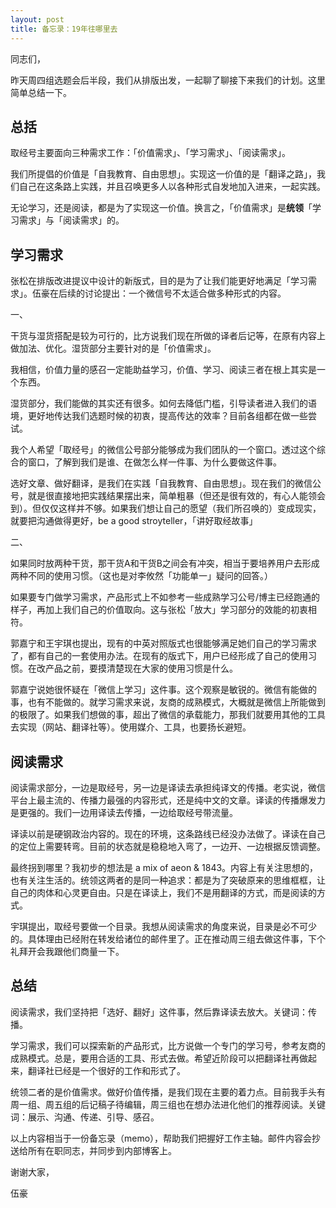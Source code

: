 ```yaml
---
layout: post
title: 备忘录：19年往哪里去
---
```


同志们，

昨天周四组选题会后半段，我们从排版出发，一起聊了聊接下来我们的计划。这里简单总结一下。

## 总括

取经号主要面向三种需求工作：「价值需求」、「学习需求」、「阅读需求」。

我们所提倡的价值是「自我教育、自由思想」。实现这一价值的是「翻译之路」，我们自己在这条路上实践，并且召唤更多人以各种形式自发地加入进来，一起实践。

无论学习，还是阅读，都是为了实现这一价值。换言之，「价值需求」是**统领**「学习需求」与「阅读需求」的。

## 学习需求

张松在排版改进提议中设计的新版式，目的是为了让我们能更好地满足「学习需求」。伍豪在后续的讨论提出：一个微信号不太适合做多种形式的内容。

一、

干货与湿货搭配是较为可行的，比方说我们现在所做的译者后记等，在原有内容上做加法、优化。湿货部分主要针对的是「价值需求」。

我相信，价值力量的感召一定能助益学习，价值、学习、阅读三者在根上其实是一个东西。

湿货部分，我们能做的其实还有很多。如何去降低门槛，引导读者进入我们的语境，更好地传达我们选题时候的初衷，提高传达的效率？目前各组都在做一些尝试。

我个人希望「取经号」的微信公号部分能够成为我们团队的一个窗口。透过这个综合的窗口，了解到我们是谁、在做怎么样一件事、为什么要做这件事。

选好文章、做好翻译，是我们在实践「自我教育、自由思想」。现在我们的微信公号，就是很直接地把实践结果摆出来，简单粗暴（但还是很有效的，有心人能领会到）。但仅仅这样并不够。如果我们想让自己的愿望（我们所召唤的）变成现实，就要把沟通做得更好，be a good stroyteller，「讲好取经故事」

二、

如果同时放两种干货，那干货A和干货B之间会有冲突，相当于要培养用户去形成两种不同的使用习惯。（这也是对李攸然「功能单一」疑问的回答。）

如果要专门做学习需求，产品形式上不如参考一些成熟学习公号/博主已经跑通的样子，再加上我们自己的价值取向。这与张松「放大」学习部分的效能的初衷相符。

郭嘉宁和王宇琪也提出，现有的中英对照版式也很能够满足她们自己的学习需求了，都有自己的一套使用办法。在现有的版式下，用户已经形成了自己的使用习惯。在改产品之前，要摸清楚现在大家的使用习惯是什么。

郭嘉宁说她很怀疑在「微信上学习」这件事。这个观察是敏锐的。微信有能做的事，也有不能做的。就学习需求来说，友商的成熟模式，大概就是微信上所能做到的极限了。如果我们想做的事，超出了微信的承载能力，那我们就要用其他的工具去实现（网站、翻译社等）。使用媒介、工具，也要扬长避短。

## 阅读需求

阅读需求部分，一边是取经号，另一边是译读去承担纯译文的传播。老实说，微信平台上最主流的、传播力最强的内容形式，还是纯中文的文章。译读的传播爆发力是更强的。我们一边用译读去传播，一边给取经号带流量。

译读以前是硬钢政治内容的。现在的环境，这条路线已经没办法做了。译读在自己的定位上需要转弯。目前的状态就是稳稳地入弯了，一边开、一边根据反馈调整。

最终拐到哪里？我初步的想法是 a mix of aeon & 1843。内容上有关注思想的，也有关注生活的。统领这两者的是同一种追求：都是为了突破原来的思维框框，让自己的肉体和心灵更自由。只是在译读上，我们不是用翻译的方式，而是阅读的方式。

宇琪提出，取经号要做一个目录。我想从阅读需求的角度来说，目录是必不可少的。具体理由已经附在转发给诸位的邮件里了。正在推动周三组去做这件事，下个礼拜开会我跟他们商量一下。

## 总结

阅读需求，我们坚持把「选好、翻好」这件事，然后靠译读去放大。关键词：传播。

学习需求，我们可以探索新的产品形式，比方说做一个专门的学习号，参考友商的成熟模式。总是，要用合适的工具、形式去做。希望近阶段可以把翻译社再做起来，翻译社已经是一个很好的工作和形式了。

统领二者的是价值需求。做好价值传播，是我们现在主要的着力点。目前我手头有周一组、周五组的后记稿子待编辑，周三组也在想办法进化他们的推荐阅读。关键词：展示、沟通、传递、引导、感召。

以上内容相当于一份备忘录（memo），帮助我们把握好工作主轴。邮件内容会抄送给所有在职同志，并同步到内部博客上。

谢谢大家，

伍豪

